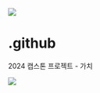 <img src="https://capsule-render.vercel.app/api?type=rect&color=#48a8ff&section=header" />

# .github
2024 캡스톤 프로젝트 - 가치

<img src="https://capsule-render.vercel.app/api?type=waving&color=#48a8ff&section=footer" />

